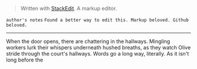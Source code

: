 


> Written with [StackEdit](https://stackedit.io/). A markup editor.

`author's notes` 
 `Found a better way to edit this. Markup beloved. Github beloved.`  
*** 
When the door opens, there are chattering in the hallways. 
Mingling workers lurk their whispers underneath hushed breaths, as they watch Olive stride through the court's hallways. Words go a long way, literally. As it isn't long before the
<!--stackedit_data:
eyJoaXN0b3J5IjpbLTE5NTc5MDUxMTEsLTU0NzA3Mzc2MSwtMT
A4ODI3OTE4NywxNjAzMTEyNDc2LC0xNjU5NDg1NzU1LC0xNDcz
ODY3OTQsMjEyODc5NzQ0NF19
-->
